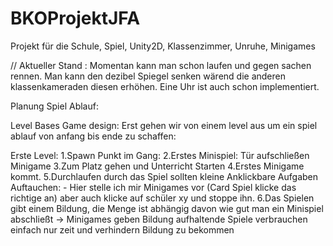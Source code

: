 # BKOProjektJFA
Projekt für die Schule, Spiel, Unity2D, Klassenzimmer, Unruhe, Minigames


// Aktueller Stand :
Momentan kann man schon laufen und gegen sachen rennen.
Man kann den dezibel Spiegel senken wärend die anderen klassenkameraden diesen erhöhen.
Eine Uhr ist auch schon implementiert.


Planung Spiel Ablauf:

Level Bases Game design:
Erst gehen wir von einem level aus um ein spiel ablauf von anfang bis ende zu schaffen:

Erste Level:
 1.Spawn Punkt im Gang:
 2.Erstes Minispiel: Tür aufschließen Minigame
 3.Zum Platz gehen und Unterricht Starten
 4.Erstes Minigame kommt.
 5.Durchlaufen durch das Spiel sollten kleine Anklickbare Aufgaben Auftauchen:
     - Hier stelle ich mir Minigames vor (Card Spiel klicke das richtige an)
       aber auch klicke auf schüler xy und stoppe ihn.
 6.Das Spielen gibt einem Bildung, die Menge ist abhängig davon wie gut man ein Minispiel abschließt
   -> Minigames geben Bildung aufhaltende Spiele verbrauchen einfach nur zeit und verhindern Bildung zu bekommen
